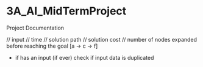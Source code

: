 # 3A_AI_MidTermProject

Project Documentation

// input
// time
// solution path
// solution cost
// number of nodes expanded before reaching the goal [a -> c -> f]

- if has an input (if ever) check if input data is duplicated
